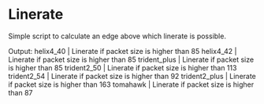 # Linerate
Simple script to calculate an edge above which linerate is possible.

Output:
helix4_40 | Linerate if packet size is higher than 85
helix4_42 | Linerate if packet size is higher than 85
trident_plus | Linerate if packet size is higher than 85
trident2_50 | Linerate if packet size is higher than 113
trident2_54 | Linerate if packet size is higher than 92
trident2_plus | Linerate if packet size is higher than 163
tomahawk | Linerate if packet size is higher than 87